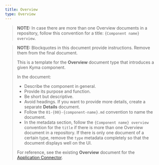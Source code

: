 ```yaml
---
title: Overview
type: Overview
---
```


>**NOTE:** In case there are more than one Overview documents in a repository, follow this convention for a title: `{Component name} overview`.

>**NOTE:** Blockquotes in this document provide instructions. Remove them from the final document.
>
> This is a template for the **Overview** document type that introduces a given Kyma component.
>
>  In the document:
> * Describe the component in general.
> * Provide its purpose and function.
> * Be short but descriptive.
> * Avoid headings. If you want to provide more details, create a separate **Details** document.
> * Follow the `01-{00}-{component-name}.md` convention to name the document.
> * In the metadata section, follow the `{Component name} overview` convention for the `title` if there is more than one Overview document in a repository. If there is only one document of a certain type, remove the `type` metadata completely so that the document displays well on the UI.
>
> For reference, see the existing **Overview** document for the [Application Connector](https://kyma-project.io/docs/components/application-connector/#overview-overview).

